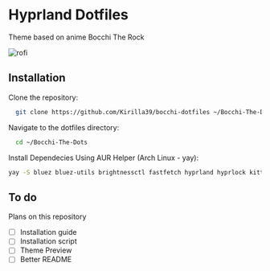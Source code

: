 # Hyprland Dotfiles

Theme based on anime Bocchi The Rock

![rofi](https://github.com/user-attachments/assets/3c541c9a-88f1-4fea-958a-b1bad1742b2d)


## Installation

Clone the repository:
```bash
  git clone https://github.com/Kirilla39/bocchi-dotfiles ~/Bocchi-The-Dots
```

Navigate to the dotfiles directory:
```bash
  cd ~/Bocchi-The-Dots
```

Install Dependecies
Using AUR Helper (Arch Linux - yay):
```bash
yay -S bluez bluez-utils brightnessctl fastfetch hyprland hyprlock kitty dolphin nwg-look cava hyprpicker hyprshot pipewire-pulse qt5ct qt6ct rofi swww waybar wlogout dunst pywal-git
```

## To do
Plans on this repository
- [ ] Installation guide 
- [ ] Installation script
- [ ] Theme Preview
- [ ] Better README
